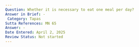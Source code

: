 ```yaml
---
Question: Whether it is necessary to eat one meal per day?
Answer in Brief: -
 Category: Tapas
Sutta References: MN 65
Answer: -
Date Entered: April 2, 2025
Review Status: Not started
---
```

